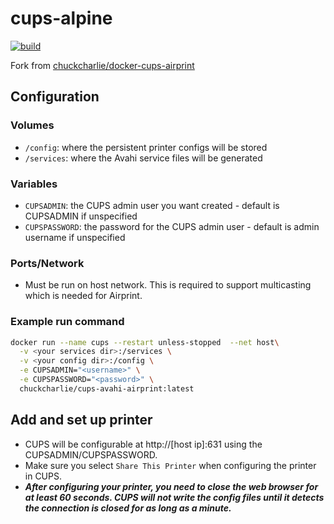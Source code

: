 # cups-alpine

[![build][badge-gh-actions-build]][link-gh-actions-build]

Fork from [chuckcharlie/docker-cups-airprint](https://github.com/chuckcharlie/cups-avahi-airprint)

## Configuration

### Volumes

* `/config`: where the persistent printer configs will be stored
* `/services`: where the Avahi service files will be generated

### Variables

* `CUPSADMIN`: the CUPS admin user you want created - default is CUPSADMIN if unspecified
* `CUPSPASSWORD`: the password for the CUPS admin user - default is admin username if unspecified

### Ports/Network

* Must be run on host network. This is required to support multicasting which is needed for Airprint.

### Example run command

```sh
docker run --name cups --restart unless-stopped  --net host\
  -v <your services dir>:/services \
  -v <your config dir>:/config \
  -e CUPSADMIN="<username>" \
  -e CUPSPASSWORD="<password>" \
  chuckcharlie/cups-avahi-airprint:latest
```

## Add and set up printer

* CUPS will be configurable at http://[host ip]:631 using the CUPSADMIN/CUPSPASSWORD.
* Make sure you select `Share This Printer` when configuring the printer in CUPS.
* ***After configuring your printer, you need to close the web browser for at least 60 seconds. CUPS will not write the config files until it detects the connection is closed for as long as a minute.***

[badge-gh-actions-build]: https://github.com/g3rhard/docker-cups-alpine/actions/workflows/build.yml/badge.svg?branch=production
[link-gh-actions-build]: https://github.com/g3rhard/docker-cups-alpine/actions?query=workflow%3Abuild
